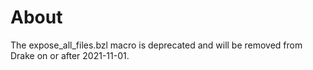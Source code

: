 # About

The expose_all_files.bzl macro is deprecated and will be removed from Drake
on or after 2021-11-01.

